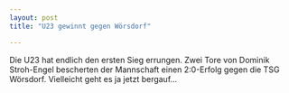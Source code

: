 ```yaml
---
layout: post
title: "U23 gewinnt gegen Wörsdorf"

---
```


Die U23 hat endlich den ersten Sieg errungen. Zwei Tore von Dominik Stroh-Engel bescherten der Mannschaft einen 2:0-Erfolg gegen die TSG Wörsdorf. Vielleicht geht es ja jetzt bergauf...


